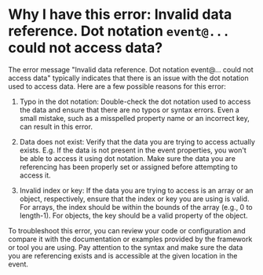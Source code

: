# Why I have this error: Invalid data reference. Dot notation `event@...` could not access data?

The error message "Invalid data reference. Dot notation event@... could not access data" typically indicates that there
is an issue with the dot notation used to access data. Here are a few possible reasons for this error:

1. Typo in the dot notation: Double-check the dot notation used to access the data and ensure that there are no typos or
   syntax errors. Even a small mistake, such as a misspelled property name or an incorrect key, can result in this
   error.

2. Data does not exist: Verify that the data you are trying to access actually exists. E.g. If the data is not present in the
   event properties, you won't be able to access it using dot notation. Make sure the data you are referencing has been
   properly set or assigned before attempting to access it.

3. Invalid index or key: If the data you are trying to access is an array or an object, respectively, ensure that the
   index or key you are using is valid. For arrays, the index should be within the bounds of the array (e.g., 0 to
   length-1). For objects, the key should be a valid property of the object.

To troubleshoot this error, you can review your code or configuration and compare it with the documentation or examples
provided by the framework or tool you are using. Pay attention to the syntax and make sure the data you are referencing
exists and is accessible at the given location in the event.
